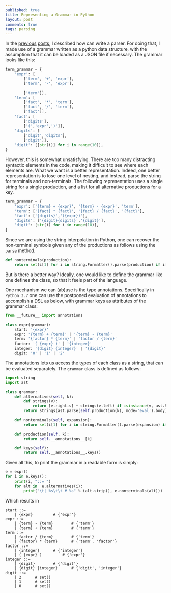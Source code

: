 ```yaml
---
published: true
title: Representing a Grammar in Python
layout: post
comments: true
tags: parsing
---
```


In the [previous](2018/09/05/top-down-parsing/) [posts](/2018/09/06/peg-parsing/), I described how can write a parser. For doing that, I made use of a grammar written as a python data structure, with the assumption that it can be loaded as a JSON file if necessary. The grammar looks like this:

```python
term_grammar = {
    'expr': [
        ['term', '+', 'expr'],
        ['term', '-', 'expr'],

        ['term']],
    'term': [
        ['fact', '*', 'term'],
        ['fact', '/', 'term'],
        ['fact']],
    'fact': [
        ['digits'],
        ['(','expr',')']],
    'digits': [
        ['digit','digits'],
        ['digit']],
    'digit': [[str(i)] for i in range(10)],
}
```
However, this is somewhat unsatisfying. There are too many distracting syntactic elements in the code, making it difficult to see where each elements are. What we want is a better representation. Indeed, one better representation is to lose one level of nesting, and instead, parse the string for terminals and non-terminals. The following representation uses a single string for a single production, and a list for all alternative productions for a key.
```python
term_grammar = {
    'expr': ['{term} + {expr}', '{term} - {expr}', 'term'],
    'term': ['{fact} * {fact}', '{fact} / {fact}', '{fact}'],
    'fact': ['{digits}','({expr})'],
    'digits': ['{digit}{digits}','{digit}'],
    'digit': [str(i) for i in range(10)],
}
```
Since we are using the string interpolation in Python, one can recover the non-terminal symbols given any of the productions as follows using the `parse` method.
```python
def nonterminals(production):
    return set(i[1] for i in string.Formatter().parse(production) if i[1])
```
But is there a better way? Ideally, one would like to define the grammar like one defines the class, so that it feels part of the language.

One mechanism we can (ab)use is the type annotations. Specifically in `Python 3.7` one can use the postponed evaluation of annotations to accomplish a DSL as below, with grammar keys as attributes of the grammar class:
```python
from __future__ import annotations

class expr(grammar):
    start: '{expr}'
    expr: '{term} + {term}' | '{term} - {term}'
    term: '{factor} * {term}' | 'factor / {term}'
    factor: '( {expr} )' | '{integer}'
    integer: '{digit} {integer}' | '{digit}'
    digit: '0' | '1' | '2'
```
The annotations lets us access the types of each class as a string, that can be evaluated separately. The `grammar` class is defined as follows:
```python
import string
import ast

class grammar:
    def alternatives(self, k):
        def strings(v):
            return [v.right.s] + strings(v.left) if isinstance(v, ast.BinOp) else [v.s]
        return strings(ast.parse(self.production(k), mode='eval').body)

    def nonterminals(self, expansion):
        return set(i[1] for i in string.Formatter().parse(expansion) if i[1])

    def production(self, k):
        return self.__annotations__[k]

    def keys(self):
        return self.__annotations__.keys()
```
Given all this, to print the grammar in a readable form is simply:
```python
e = expr()
for i in e.keys():
    print(i, "::= ")
    for alt in  e.alternatives(i):
        print("\t| %s\t\t # %s" % (alt.strip(), e.nonterminals(alt)))
```
Which results in
```ebnf
start ::= 
	| {expr}		 # {'expr'}
expr ::= 
	| {term} - {term}		 # {'term'}
	| {term} + {term}		 # {'term'}
term ::= 
	| factor / {term}		 # {'term'}
	| {factor} * {term}		 # {'term', 'factor'}
factor ::= 
	| {integer}		 # {'integer'}
	| ( {expr} )		 # {'expr'}
integer ::= 
	| {digit}		 # {'digit'}
	| {digit} {integer}		 # {'digit', 'integer'}
digit ::= 
	| 2		 # set()
	| 1		 # set()
	| 0		 # set()
```
